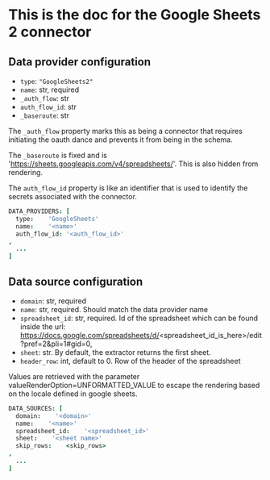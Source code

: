 # This is the doc for the Google Sheets 2 connector

## Data provider configuration

* `type`: `"GoogleSheets2"`
* `name`: str, required
* `_auth_flow`: str
* `auth_flow_id`: str
* `_baseroute`: str

The `_auth_flow` property marks this as being a connector that requires initiating the oauth dance and prevents it from being in the schema.

The `_baseroute` is fixed and is 'https://sheets.googleapis.com/v4/spreadsheets/'. This is also hidden from rendering.

The `auth_flow_id` property is like an identifier that is used to identify the secrets associated with the connector.


```coffee
DATA_PROVIDERS: [
  type:    'GoogleSheets'
  name:    '<name>'
  auth_flow_id: '<auth_flow_id>'
,
  ...
]
```

## Data source configuration

* `domain`: str, required
* `name`: str, required. Should match the data provider name
* `spreadsheet_id`: str, required. Id of the spreadsheet which can be found inside
the url: https://docs.google.com/spreadsheets/d/<spreadsheet_id_is_here>/edit?pref=2&pli=1#gid=0,
* `sheet`: str. By default, the extractor returns the first sheet.
* `header_row`: int, default to 0. Row of the header of the spreadsheet

Values are retrieved with the parameter valueRenderOption=UNFORMATTED_VALUE to escape the rendering based on the locale defined in google sheets.

```coffee
DATA_SOURCES: [
  domain:    '<domain>'
  name:    '<name>'
  spreadsheet_id:    '<spreadsheet_id>'
  sheet:    '<sheet name>'
  skip_rows:    <skip_rows>
,
  ...
]
```